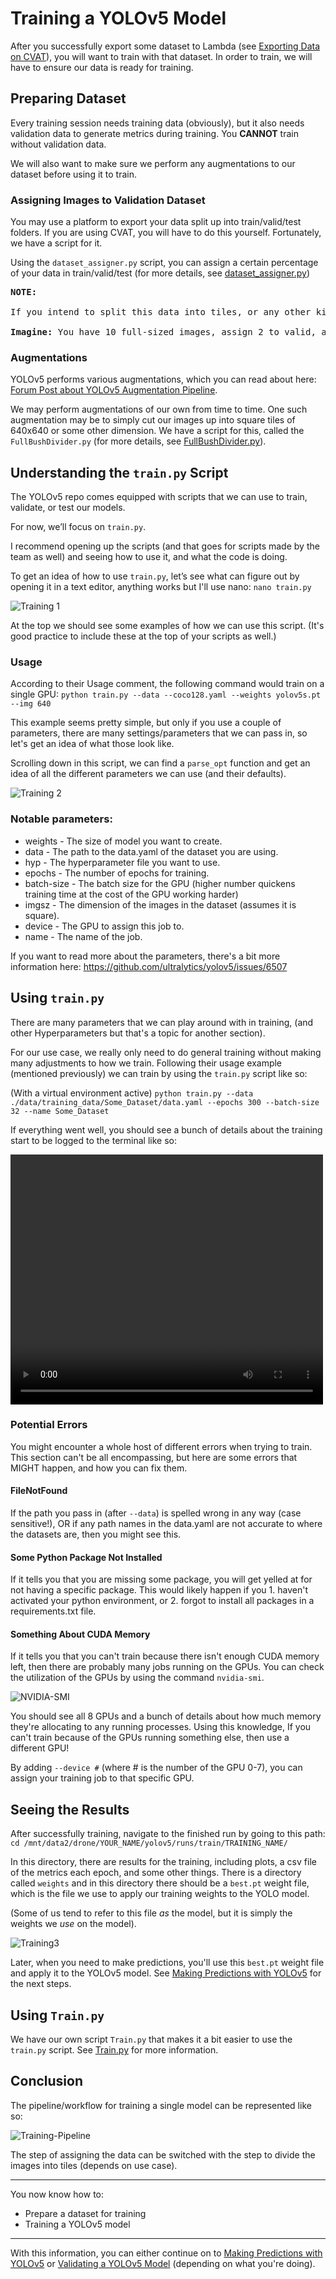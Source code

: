 # Training a YOLOv5 Model

After you successfully export some dataset to Lambda (see [Exporting Data on CVAT](../cvat/exporting.md)), you will want to train with that dataset. In order to train, we will have to ensure our data is ready for training.

## Preparing Dataset

Every training session needs training data (obviously), but it also needs validation data to generate metrics during training. You <b>CANNOT</b> train without validation data. 

We will also want to make sure we perform any augmentations to our dataset before using it to train.

### Assigning Images to Validation Dataset

You may use a platform to export your data split up into train/valid/test folders. If you are using CVAT, you will have to do this yourself. Fortunately, we have a script for it. 

Using the `dataset_assigner.py` script, you can assign a certain percentage of your data in train/valid/test (for more details, see [dataset_assigner.py](../scripts/scripts.md#dataset_assignerpy))

<pre>
<b>NOTE:</b> 

If you intend to split this data into tiles, or any other kind of augmentation that will increase the number of images/labels in your dataset, you will want to perform this step <b>LAST</b>. 

<b>Imagine:</b> You have 10 full-sized images, assign 2 to valid, and then split all of the data into tiles, generating 25 tiles each image. Your dataset is much larger now, but the validation dataset is limited to data from those 2 photos you originally assigned, rather than assigning 50 tiles from a tiled dataset of 250 images.
</pre>

### Augmentations

YOLOv5 performs various augmentations, which you can read about here: [Forum Post about YOLOv5 Augmentation Pipeline](https://github.com/ultralytics/yolov5/discussions/10469).

We may perform augmentations of our own from time to time. One such augmentation may be to simply cut our images up into square tiles of 640x640 or some other dimension. We have a script for this, called the `FullBushDivider.py` (for more details, see [FullBushDivider.py](../scripts/scripts.md#fullbushdividerpy)).

## Understanding the `train.py` Script
The YOLOv5 repo comes equipped with scripts that we can use to train, validate, or test our models.

For now, we’ll focus on `train.py`.

I recommend opening up the scripts (and that goes for scripts made by the team as well) and seeing how to use it, and what the code is doing.

To get an idea of how to use `train.py`, let’s see what can figure out by opening it in a text editor, anything works but I'll use nano: `nano train.py`

![Training 1](../../images/yolo/train/training1.png)

At the top we should see some examples of how we can use this script. (It's good practice to include these at the top of your scripts as well.)

### Usage
According to their Usage comment, the following command would train on a single GPU: `python train.py --data --coco128.yaml --weights yolov5s.pt --img 640`

This example seems pretty simple, but only if you use a couple of parameters, there are many settings/parameters that we can pass in, so let's get an idea of what those look like. 

Scrolling down in this script, we can find a `parse_opt` function and get an idea of all the different parameters we can use (and their defaults).

![Training 2](../../images/yolo/train/training2.png)

### Notable parameters:
<ul>
<li>weights - The size of model you want to create.
<li>data - The path to the data.yaml of the dataset you are using.
<li>hyp - The hyperparameter file you want to use.
<li>epochs - The number of epochs for training.
<li>batch-size - The batch size for the GPU (higher number quickens training time at the cost of the GPU working harder)
<li>imgsz - The dimension of the images in the dataset (assumes it is square).
<li>device - The GPU to assign this job to.
<li>name - The name of the job.
</ul>

If you want to read more about the parameters, there's a bit more information here: https://github.com/ultralytics/yolov5/issues/6507

## Using `train.py`

There are many parameters that we can play around with in training, (and other Hyperparameters but that's a topic for another section).

For our use case, we really only need to do general training without making many adjustments to how we train. Following their usage example (mentioned previously) we can train by using the `train.py` script like so: 

(With a virtual environment active) `python train.py --data ./data/training_data/Some_Dataset/data.yaml --epochs 300 --batch-size 32 --name Some_Dataset`


If everything went well, you should see a bunch of details about the training start to be logged to the terminal like so:

<video width="500" height="400" 
       src="../_static/videos/Yolo_Training_Example_4x.mp4"  
       controls>
</video>

### Potential Errors

You might encounter a whole host of different errors when trying to train. This section can't be all encompassing, but here are some errors that MIGHT happen, and how you can fix them.

#### FileNotFound

If the path you pass in (after `--data`) is spelled wrong in any way (case sensitive!), OR if any path names in the data.yaml are not accurate to where the datasets are, then you might see this. 

#### Some Python Package Not Installed

If it tells you that you are missing some package, you will get yelled at for not having a specific package. This would likely happen if you 1. haven't activated your python environment, or 2. forgot to install all packages in a requirements.txt file. 

#### Something About CUDA Memory

If it tells you that you can't train because there isn't enough CUDA memory left, then there are probably many jobs running on the GPUs. You can check the utilization of the GPUs by using the command `nvidia-smi`. 

![NVIDIA-SMI](../../images/yolo/train/nvidia-smi.png)

You should see all 8 GPUs and a bunch of details about how much memory they're allocating to any running processes. Using this knowledge, If you can't train because of the GPUs running something else, then use a different GPU! 

By adding `--device #` (where # is the number of the GPU 0-7), you can assign your training job to that specific GPU.

## Seeing the Results

After successfully training, navigate to the finished run by going to this path:
`cd /mnt/data2/drone/YOUR_NAME/yolov5/runs/train/TRAINING_NAME/`

In this directory, there are results for the training, including plots, a csv file of the metrics each epoch, and some other things. There is a directory called `weights` and in this directory there should be a `best.pt` weight file, which is the file we use to apply our training weights to the YOLO model. 

(Some of us tend to refer to this file <i>as</i> the model, but it is simply the weights we <i>use</i> on the model).


![Training3](../../images/yolo/train/training3.png)

Later, when you need to make predictions, you'll use this `best.pt` weight file and apply it to the YOLOv5 model. See [Making Predictions with YOLOv5](../yolo/predicting.md) for the next steps.

## Using `Train.py`

We have our own script `Train.py` that makes it a bit easier to use the `train.py` script. See [Train.py](../scripts/scripts.md#trainpy) for more information.


## Conclusion

The pipeline/workflow for training a single model can be represented like so:

![Training-Pipeline](../../images/yolo/train/TrainingPipeline.png)

The step of assigning the data can be switched with the step to divide the images into tiles (depends on use case).

---

You now know how to:
<ul>
<li>Prepare a dataset for training
<li>Training a YOLOv5 model
</ul>

---

With this information, you can either continue on to [Making Predictions with YOLOv5](../yolo/predicting.md) or [Validating a YOLOv5 Model](../yolo/validating.md) (depending on what you're doing).
